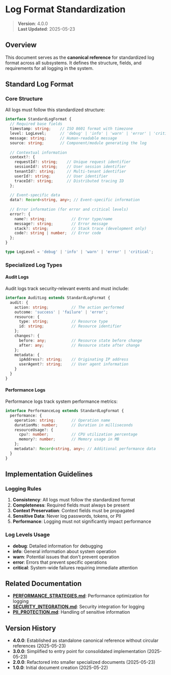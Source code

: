 
# Log Format Standardization

> **Version**: 4.0.0  
> **Last Updated**: 2025-05-23

## Overview

This document serves as the **canonical reference** for standardized log format across all subsystems. It defines the structure, fields, and requirements for all logging in the system.

## Standard Log Format

### Core Structure

All logs must follow this standardized structure:

```typescript
interface StandardLogFormat {
  // Required base fields
  timestamp: string;    // ISO 8601 format with timezone
  level: LogLevel;      // 'debug' | 'info' | 'warn' | 'error' | 'critical'
  message: string;      // Human-readable message
  source: string;       // Component/module generating the log
  
  // Contextual information
  context?: {
    requestId?: string;    // Unique request identifier
    sessionId?: string;    // User session identifier
    tenantId?: string;     // Multi-tenant identifier
    userId?: string;       // User identifier
    traceId?: string;      // Distributed tracing ID
  };
  
  // Event-specific data
  data?: Record<string, any>; // Event-specific information
  
  // Error information (for error and critical levels)
  error?: {
    name?: string;           // Error type/name
    message?: string;        // Error message
    stack?: string;          // Stack trace (development only)
    code?: string | number;  // Error code
  };
}

type LogLevel = 'debug' | 'info' | 'warn' | 'error' | 'critical';
```

### Specialized Log Types

#### Audit Logs

Audit logs track security-relevant events and must include:

```typescript
interface AuditLog extends StandardLogFormat {
  audit: {
    action: string;          // The action performed
    outcome: 'success' | 'failure' | 'error';
    resource: {
      type: string;          // Resource type
      id: string;            // Resource identifier
    };
    changes?: {
      before: any;           // Resource state before change
      after: any;            // Resource state after change
    };
    metadata: {
      ipAddress?: string;    // Originating IP address
      userAgent?: string;    // User agent information
    }
  }
}
```

#### Performance Logs

Performance logs track system performance metrics:

```typescript
interface PerformanceLog extends StandardLogFormat {
  performance: {
    operation: string;       // Operation name
    durationMs: number;      // Duration in milliseconds
    resourceUsage?: {
      cpu?: number;          // CPU utilization percentage
      memory?: number;       // Memory usage in MB
    };
    metadata?: Record<string, any>; // Additional performance data
  }
}
```

## Implementation Guidelines

### Logging Rules

1. **Consistency**: All logs must follow the standardized format
2. **Completeness**: Required fields must always be present
3. **Context Preservation**: Context fields must be propagated
4. **Sensitive Data**: Never log passwords, tokens, or PII
5. **Performance**: Logging must not significantly impact performance

### Log Levels Usage

- **debug**: Detailed information for debugging
- **info**: General information about system operation
- **warn**: Potential issues that don't prevent operation
- **error**: Errors that prevent specific operations
- **critical**: System-wide failures requiring immediate attention

## Related Documentation

- **[PERFORMANCE_STRATEGIES.md](PERFORMANCE_STRATEGIES.md)**: Performance optimization for logging
- **[SECURITY_INTEGRATION.md](SECURITY_INTEGRATION.md)**: Security integration for logging
- **[PII_PROTECTION.md](PII_PROTECTION.md)**: Handling of sensitive information

## Version History

- **4.0.0**: Established as standalone canonical reference without circular references (2025-05-23)
- **3.0.0**: Simplified to entry point for consolidated implementation (2025-05-23)
- **2.0.0**: Refactored into smaller specialized documents (2025-05-23)
- **1.0.0**: Initial document creation (2025-05-22)
